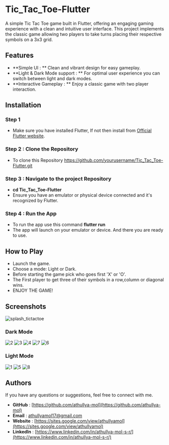 # Tic_Tac_Toe-Flutter
A simple Tic Tac Toe game built in Flutter, offering an engaging gaming experience with a clean and intuitive user interface. This project implements the classic game allowing two players to take turns placing their respective symbols on a 3x3 grid.

## Features

- **Simple UI : ** Clean and vibrant design for easy gameplay.
- **Light & Dark Mode support : ** For optimal user experience you can switch between light and dark modes.
- **Interactive Gameplay : ** Enjoy a classic game with two player interaction.

## Installation

### Step 1
- Make sure you have installed Flutter, If not then install from [Official Flutter website](https://flutter.dev/docs/get-started/install).
### Step 2 : Clone the Repository
- To clone this Repository https://github.com/yourusername/Tic_Tac_Toe-Flutter.git
### Step 3 : Navigate to the project Repository
- **cd Tic_Tac_Toe-Flutter**
- Ensure you have an emulator or physical device connected and it's recognized by Flutter.
### Step 4 : Run the App
- To run the app use this command **flutter run**
- The app will launch on your emulator or device. And there you are ready to use.

## How to Play
- Launch the game.
-  Choose a mode: Light or Dark.
-  Before starting the game pick who goes first 'X' or 'O'.
-  The First player to get three of their symbols in a row,column or diagonal wins.
-  ENJOY THE GAME!


## Screenshots
![splash_tictactoe](https://github.com/athullya-mol/Tic_Tac_Toe-Flutter/assets/76622572/0ed055df-c379-4231-b31b-9bba8722e0aa)
### Dark Mode
![2](https://github.com/athullya-mol/Tic_Tac_Toe-Flutter/assets/76622572/6f8e25df-f850-4bad-9180-6be274598391)
![3](https://github.com/athullya-mol/Tic_Tac_Toe-Flutter/assets/76622572/ef3d46c7-c42a-416e-9fdc-52c84a07f5c8)
![4](https://github.com/athullya-mol/Tic_Tac_Toe-Flutter/assets/76622572/92ac5cb5-621a-443e-b5dc-4883fe52c8f7)
![7](https://github.com/athullya-mol/Tic_Tac_Toe-Flutter/assets/76622572/0a5fa16a-f8c8-4d74-81e6-2f42a022032a)
![6](https://github.com/athullya-mol/Tic_Tac_Toe-Flutter/assets/76622572/dff939fb-4bd0-4de0-8285-0d0f552d25d6)
### Light Mode
![1](https://github.com/athullya-mol/Tic_Tac_Toe-Flutter/assets/76622572/e800feff-44d2-4153-8810-da8c93ba5647)
![5](https://github.com/athullya-mol/Tic_Tac_Toe-Flutter/assets/76622572/c44f3f96-f8e7-49ba-9b48-096959781afa)
![8](https://github.com/athullya-mol/Tic_Tac_Toe-Flutter/assets/76622572/98c01f3e-785a-44da-b81a-aae69dee6775)




## Authors
 If you have any questions or suggestions, feel free to connect with me.
- **GitHub** : [https://github.com/athullya-mol](https://github.com/athullya-mol)
- **Email** : [athullyamol17@gmail.com](athullyamol17@gmail.com)
- **Website** : [https://sites.google.com/view/athullyamol](https://sites.google.com/view/athullyamol)
- **LinkedIn** : [https://www.linkedin.com/in/athullya-mol-s-r/](https://www.linkedin.com/in/athullya-mol-s-r/)
